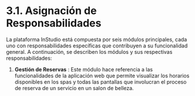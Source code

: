 # 3.1. Asignación de Responsabilidades

La plataforma InStudio está compuesta por seis módulos principales, cada uno con responsabilidades específicas que contribuyen a su funcionalidad general. A continuación, se describen los módulos y sus respectivas responsabilidades:

1. **Gestión de Reservas** : Este módulo hace referencia a las funcionalidades de la aplicación web que permite visualizar los horarios disponibles en los spas y todas las pantallas que involucran el proceso de reserva de un servicio en un salon de belleza.

